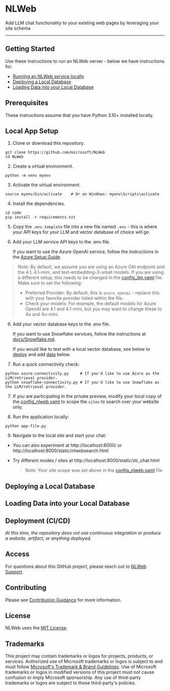 # NLWeb

Add LLM chat functionality to your existing web pages by leveraging your site schema

-----------------------------------------------------------------

## Getting Started

Use these instructions to run an NLWeb server - below we have instructions for:
- [Running an NLWeb service locally](#local-app-setup)
- [Deploying a Local Database](#deploying-a-local-database)
- [Loading Data into your Local Database](#loading-data-into-your-local-database)


## Prerequisites

These instructions assume that you have Python 3.10+ installed locally.


## Local App Setup

1. Clone or download this repository.
```
git clone https://github.com/microsoft/NLWeb
cd NLWeb
```

2. Create a virtual environment. 
```
python -m venv myenv
```

3. Activate the virtual environment.   
```
source myenv/bin/activate    # Or on Windows: myenv\Scripts\activate
```

4. Install the dependencies.
```
cd code
pip install -r requirements.txt
```
5. Copy the `.env.template` file into a new file named `.env` - this is where your API keys for your LLM and vector database of choice will go.

5. Add your LLM service API keys to the .env file.  

   If you want to use the Azure OpenAI service, follow the instructions in the [Azure Setup Guide](/docs/Azure.md).

> Note: By default, we assume you are using an Azure OAI endpoint and the 4.1, 4.1-mini, and text-embedding-3-small models.  If you are using a different setup, this needs to be changed in the [config_llm.yaml](code\config\config_llm.yaml) file. Make sure to set the following:
   > - Preferred Provider:  By default, this is `azure_openai` - replace this with your favorite provider listed within the file.
   > - Check your models:  For example, the default models for Azure OpenAI are 4.1 and 4.1-mini, but you may want to change these to 4o and 4o-mini.

6. Add your vector database keys to the .env file.

   If you want to use Snowflake services, follow the instructions at [docs/Snowflake.md](docs/Snowflake.md).

   If you would like to test with a local vector database, see below to [deploy](#deploying-a-local-database) and add [data](#loading-data-into-your-local-database) below.

6. Run a quick connectivity check:
```
python azure-connectivity.py     # If you'd like to use Azure as the LLM/retrieval provider.
python snowflake-connectivity.py # If you'd like to use Snowflake as the LLM/retrieval provider.
```

7. If you are participating in the private preview, modify your local copy of the [config_nlweb.yaml](code\config\config_nlweb.yaml) to scope the `sites` to search over your website only.

8. Run the application locally:
```
python app-file.py
```

9. Navigate to the local site and start your chat:
- You can also experiment at http://localhost:8000/ or http://localhost:8000/static/nlwebsearch.html 
- Try different modes / sites at http://localhost:8000/static/str_chat.html

   > Note: Your site scope was set above in the [config_nlweb.yaml](code\config\config_nlweb.yaml) file

## Deploying a Local Database


## Loading Data into your Local Database


## Deployment (CI/CD)

_At this time, the repository does not use continuous integration or produce a website, artifact, or anything deployed._

## Access

For questions about this GitHub project, please reach out to [NLWeb Support](mailto:NLWebSup@microsoft.com).

## Contributing

Please see [Contribution Guidance](CONTRIBUTING.md) for more information.

## License 

NLWeb uses the [MIT License](LICENSE).

## Trademarks

This project may contain trademarks or logos for projects, products, or services. Authorized use of Microsoft 
trademarks or logos is subject to and must follow 
[Microsoft's Trademark & Brand Guidelines](https://www.microsoft.com/en-us/legal/intellectualproperty/trademarks/usage/general).
Use of Microsoft trademarks or logos in modified versions of this project must not cause confusion or imply Microsoft sponsorship.
Any use of third-party trademarks or logos are subject to those third-party's policies.
